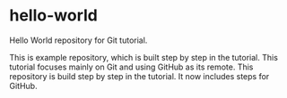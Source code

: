 # hello-world
Hello World repository for Git tutorial.

This is example repository, which is built step by step in the tutorial.
This tutorial focuses mainly on Git and using GitHub as its remote.
This repository is build step by step in the tutorial.
It now includes steps for GitHub.
